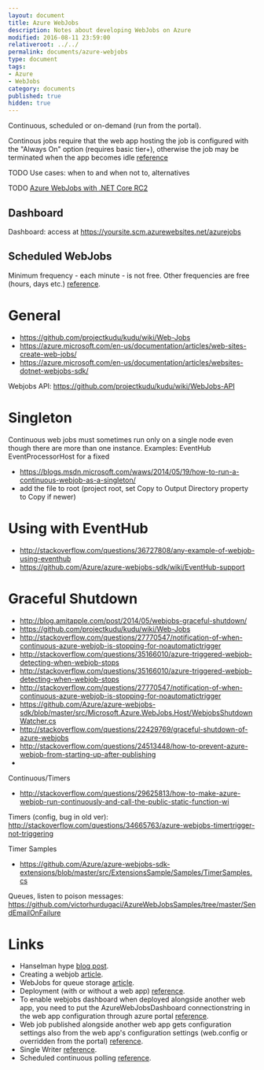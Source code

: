```yaml
---
layout: document
title: Azure WebJobs
description: Notes about developing WebJobs on Azure
modified: 2016-08-11 23:59:00
relativeroot: ../../
permalink: documents/azure-webjobs
type: document
tags:
- Azure
- WebJobs
category: documents
published: true
hidden: true
---
```


Continuous, scheduled or on-demand (run from the portal).

Continous jobs require that the web app hosting the job is configured with the "Always On" option (requires basic tier+), otherwise the job may be terminated when the app becomes idle [reference](https://azure.microsoft.com/en-us/documentation/articles/web-sites-configure/)

TODO Use cases: when to and when not to, alternatives

TODO [Azure WebJobs with .NET Core RC2](https://blog.kloud.com.au/2016/06/08/azure-webjobs-with-dotnet-core-rc2/)

Dashboard
------------

Dashboard: access at https://yoursite.scm.azurewebsites.net/azurejobs

Scheduled WebJobs
----------------------

Minimum frequency - each minute - is not free. Other frequencies are free (hours, days etc.) [reference](https://azure.microsoft.com/en-us/documentation/articles/websites-dotnet-deploy-webjobs/).


General
=======

- https://github.com/projectkudu/kudu/wiki/Web-Jobs
- https://azure.microsoft.com/en-us/documentation/articles/web-sites-create-web-jobs/
- https://azure.microsoft.com/en-us/documentation/articles/websites-dotnet-webjobs-sdk/

Webjobs API: https://github.com/projectkudu/kudu/wiki/WebJobs-API

Singleton
=========

Continuous web jobs must sometimes run only on a single node even though there are more than one instance.
Examples: EventHub EventProcessorHost for a fixed

 - https://blogs.msdn.microsoft.com/waws/2014/05/19/how-to-run-a-continuous-webjob-as-a-singleton/
 - add the file to root (project root, set Copy to Output Directory property to Copy if newer)

Using with EventHub
===================

- http://stackoverflow.com/questions/36727808/any-example-of-webjob-using-eventhub
- https://github.com/Azure/azure-webjobs-sdk/wiki/EventHub-support

Graceful Shutdown
=============

 - http://blog.amitapple.com/post/2014/05/webjobs-graceful-shutdown/
 - https://github.com/projectkudu/kudu/wiki/Web-Jobs
 - http://stackoverflow.com/questions/27770547/notification-of-when-continuous-azure-webjob-is-stopping-for-noautomatictrigger
 - http://stackoverflow.com/questions/35166010/azure-triggered-webjob-detecting-when-webjob-stops
 - http://stackoverflow.com/questions/35166010/azure-triggered-webjob-detecting-when-webjob-stops
 - http://stackoverflow.com/questions/27770547/notification-of-when-continuous-azure-webjob-is-stopping-for-noautomatictrigger
 - https://github.com/Azure/azure-webjobs-sdk/blob/master/src/Microsoft.Azure.WebJobs.Host/WebjobsShutdownWatcher.cs
 - http://stackoverflow.com/questions/22429769/graceful-shutdown-of-azure-webjobs
 - http://stackoverflow.com/questions/24513448/how-to-prevent-azure-webjob-from-starting-up-after-publishing
 -

Continuous/Timers
 - http://stackoverflow.com/questions/29625813/how-to-make-azure-webjob-run-continuously-and-call-the-public-static-function-wi

Timers (config, bug in old ver): http://stackoverflow.com/questions/34665763/azure-webjobs-timertrigger-not-triggering

Timer Samples
 - https://github.com/Azure/azure-webjobs-sdk-extensions/blob/master/src/ExtensionsSample/Samples/TimerSamples.cs

Queues, listen to poison messages: https://github.com/victorhurdugaci/AzureWebJobsSamples/tree/master/SendEmailOnFailure

Links
=====

- Hanselman hype [blog post](http://www.hanselman.com/blog/IntroducingWindowsAzureWebJobs.aspx).
- Creating a webjob [article](https://azure.microsoft.com/en-us/documentation/articles/websites-dotnet-webjobs-sdk-get-started/).
- WebJobs for queue storage [article](https://azure.microsoft.com/en-us/documentation/articles/websites-dotnet-webjobs-sdk-storage-queues-how-to/).
- Deployment (with or without a web app) [reference](https://azure.microsoft.com/en-us/documentation/articles/websites-dotnet-deploy-webjobs/).
- To enable webjobs dashboard when deployed alongside another web app, you need to put the AzureWebJobsDashboard connectionstring in the web app configuration through azure portal [reference](http://stackoverflow.com/questions/34124804/azurewebjobsdashboard-configuration-error).
- Web job published alongside another web app gets configuration settings also from the web app's configuration settings (web.config or overridden from the portal) [reference](http://blog.ploeh.dk/2014/05/16/configuring-azure-web-jobs/).
- Single Writer [reference](http://blog.ploeh.dk/2014/04/30/single-writer-web-jobs-on-azure/).
- Scheduled continuous polling [reference](http://blog.ploeh.dk/2014/09/25/faking-a-continuously-polling-consumer-with-scheduled-tasks/).
